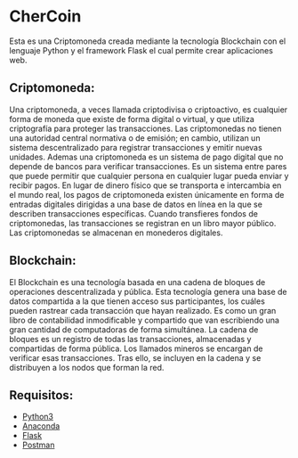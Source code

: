 # CherCoin
Esta es una Criptomoneda creada mediante la tecnología Blockchain con el lenguaje Python y el framework Flask el cual permite crear aplicaciones web.

## Criptomoneda:
Una criptomoneda, a veces llamada criptodivisa o criptoactivo, es cualquier forma de moneda que existe de forma digital o virtual, y que utiliza criptografía para proteger las transacciones. Las criptomonedas no tienen una autoridad central normativa o de emisión; en cambio, utilizan un sistema descentralizado para registrar transacciones y emitir nuevas unidades.
Ademas una criptomoneda es un sistema de pago digital que no depende de bancos para verificar transacciones. Es un sistema entre pares que puede permitir que cualquier persona en cualquier lugar pueda enviar y recibir pagos. En lugar de dinero físico que se transporta e intercambia en el mundo real, los pagos de criptomoneda existen únicamente en forma de entradas digitales dirigidas a una base de datos en línea en la que se describen transacciones específicas. Cuando transfieres fondos de criptomonedas, las transacciones se registran en un libro mayor público. Las criptomonedas se almacenan en monederos digitales.

## Blockchain:
El Blockchain es una tecnología basada en una cadena de bloques de operaciones descentralizada y pública. Esta tecnología genera una base de datos compartida a la que tienen acceso sus participantes, los cuáles pueden rastrear cada transacción que hayan realizado. Es como un gran libro de contabilidad inmodificable y compartido que van escribiendo una gran cantidad de computadoras de forma simultánea.
La cadena de bloques es un registro de todas las transacciones, almacenadas y compartidas de forma pública. Los llamados mineros se encargan de verificar esas transacciones. Tras ello, se incluyen en la cadena y se distribuyen a los nodos que forman la red.

## Requisitos:
 - [Python3](https://www.python.org/downloads/)
 - [Anaconda](https://www.anaconda.com/)
 - [Flask](https://flask.palletsprojects.com/)
 - [Postman](https://www.postman.com/downloads/)
